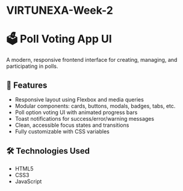 # VIRTUNEXA-Week-2

# 🗳️ Poll Voting App UI

A modern, responsive frontend interface for creating, managing, and participating in polls.

## 🚀 Features

- Responsive layout using Flexbox and media queries
- Modular components: cards, buttons, modals, badges, tabs, etc.
- Poll option voting UI with animated progress bars
- Toast notifications for success/error/warning messages
- Clean, accessible focus states and transitions
- Fully customizable with CSS variables

## 🛠️ Technologies Used

- HTML5
- CSS3
- JavaScript
